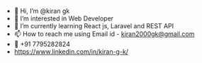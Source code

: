 - 👋 Hi, I’m @kiran gk
- 👀 I’m interested in Web Developer 
- 🌱 I’m currently learning React js, Laravel and REST API
- 📫 How to reach me using Email id - kiran2000gk@gmail.com 
- 📱 +91 7795282824
- https://www.linkedin.com/in/kiran-g-k/

<!---
kiran2000gk/kiran2000gk is a ✨ special ✨ repository because its `README.md` (this file) appears on your GitHub profile.
You can click the Preview link to take a look at your changes.
--->
